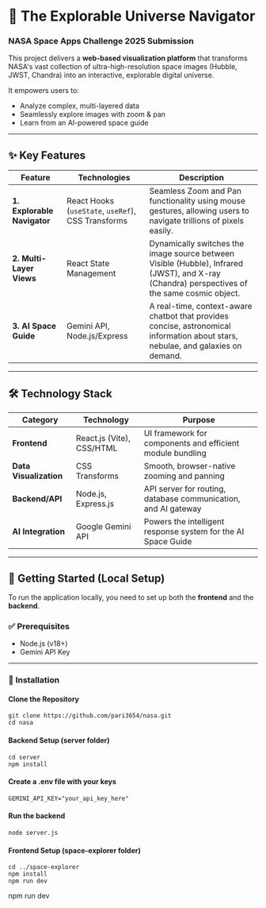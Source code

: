 # 🌌 The Explorable Universe Navigator
### NASA Space Apps Challenge 2025 Submission

This project delivers a **web-based visualization platform** that transforms NASA's vast collection of ultra-high-resolution space images (Hubble, JWST, Chandra) into an interactive, explorable digital universe.  

It empowers users to:  
- Analyze complex, multi-layered data  
- Seamlessly explore images with zoom & pan  
- Learn from an AI-powered space guide  
  
---

## ✨ Key Features  

| Feature | Technologies | Description |
|---------|--------------|-------------|
| **1. Explorable Navigator** | React Hooks (`useState`, `useRef`), CSS Transforms | Seamless Zoom and Pan functionality using mouse gestures, allowing users to navigate trillions of pixels easily. |
| **2. Multi-Layer Views** | React State Management | Dynamically switches the image source between Visible (Hubble), Infrared (JWST), and X-ray (Chandra) perspectives of the same cosmic object. |
| **3. AI Space Guide** | Gemini API, Node.js/Express | A real-time, context-aware chatbot that provides concise, astronomical information about stars, nebulae, and galaxies on demand. |

---

## 🛠️ Technology Stack  

| Category | Technology | Purpose |
|----------|------------|---------|
| **Frontend** | React.js (Vite), CSS/HTML | UI framework for components and efficient module bundling |
| **Data Visualization** | CSS Transforms | Smooth, browser-native zooming and panning |
| **Backend/API** | Node.js, Express.js | API server for routing, database communication, and AI gateway |
| **AI Integration** | Google Gemini API | Powers the intelligent response system for the AI Space Guide |

---

## 🚀 Getting Started (Local Setup)  

To run the application locally, you need to set up both the **frontend** and the **backend**.  

### ✅ Prerequisites  
- Node.js (v18+)  
- Gemini API Key  

---

### 🔧 Installation  

####  Clone the Repository  
```
git clone https://github.com/pari3654/nasa.git
cd nasa
```
####  Backend Setup (server folder)  
```
cd server
npm install
```

#### Create a .env file with your keys
```
GEMINI_API_KEY="your_api_key_here"
```

#### Run the backend
```
node server.js
```

#### Frontend Setup (space-explorer folder)  
```
cd ../space-explorer
npm install
npm run dev
```

npm run dev
```
